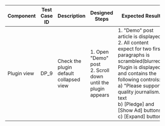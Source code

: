 Component |	Test Case ID |	Description |	Designed Steps |	Expected Result |	Created By |	Last Updated |
 --- | --- | --- | --- | --- | --- | --- |
 Plugin view | DP_9 | Check the plugin default collapsed view  | 1. Open "Demo" post <br> 2. Scroll down until the plugin appears  | 1. "Demo" post article is displayed <br> 2. All content expect for two first paragraphs is scrambled(blurred). <br> Plugin is displayed and contains the following controls: <br> a) "Please support quality journalism." text <br> b) [Pledge] and [Show Ad] buttons <br> c) [Expand] button | Alexandr Vozicov | 31.05.2017
